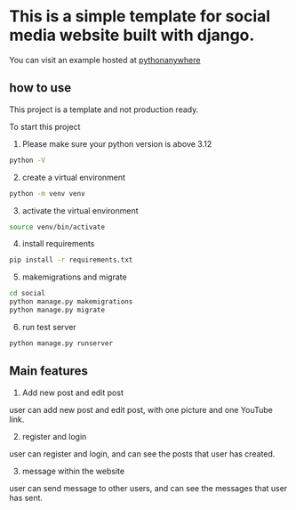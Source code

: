 # This is a simple template for social media website built with django.
You can visit an example hosted at [pythonanywhere](https://brentwong.pythonanywhere.com/events/)

## how to use

This project is a template and not production ready.

To start this project

1. Please make sure your python version is above 3.12

```bash
python -V
```

2. create a virtual environment

```bash
python -m venv venv
```

3. activate the virtual environment

```bash
source venv/bin/activate
```

4. install requirements

```bash
pip install -r requirements.txt
```

5. makemigrations and migrate

```bash
cd social
python manage.py makemigrations
python manage.py migrate
```

6. run test server
    
 ```bash
python manage.py runserver
```

## Main features
1. Add new post and edit post

user can add new post and edit post, with one picture and one YouTube link.

2. register and login

user can register and login, and can see the posts that user has created.

3. message within the website

user can send message to other users, and can see the messages that user has sent.
